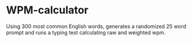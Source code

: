 # WPM-calculator
Using 300 most common English words, generates a randomized 25 word prompt and runs a typing test calculating raw and weighted wpm.
